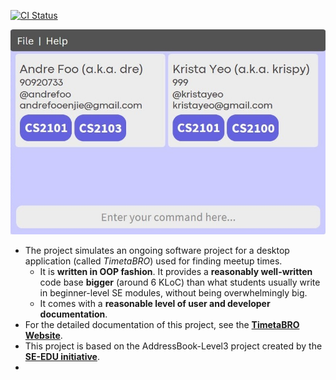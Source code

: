 [![CI Status](https://github.com/AY2324S1-CS2103T-W12-4/tp/workflows/Java%20CI/badge.svg)](https://github.com/AY2324S1-CS2103T-W12-4/tp/actions)

![Ui](docs/images/Ui.png)

* The project simulates an ongoing software project for a desktop application (called _TimetaBRO_) used for finding meetup times.
  * It is **written in OOP fashion**. It provides a **reasonably well-written** code base **bigger** (around 6 KLoC) than what students usually write in beginner-level SE modules, without being overwhelmingly big.
  * It comes with a **reasonable level of user and developer documentation**.
* For the detailed documentation of this project, see the **[TimetaBRO Website](https://ay2324s1-cs2103T-w12-4.github.io/tp/)**.
* This project is based on the AddressBook-Level3 project created by the **[SE-EDU initiative](https://se-education.org)**.
* 